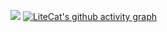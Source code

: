 ![](https://github.com/LiteCat0905/LiteCat0905/raw/main/T.png)
[![LiteCat's github activity graph](https://github-readme-activity-graph.cyclic.app/graph?username=LiteCat0905&theme=vue)](https://github.com/ashutosh00710/github-readme-activity-graph)
